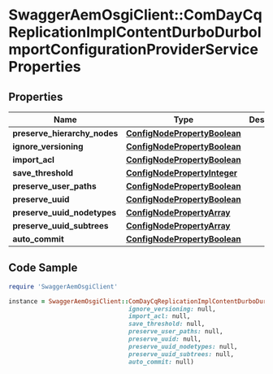 # SwaggerAemOsgiClient::ComDayCqReplicationImplContentDurboDurboImportConfigurationProviderServiceProperties

## Properties

Name | Type | Description | Notes
------------ | ------------- | ------------- | -------------
**preserve_hierarchy_nodes** | [**ConfigNodePropertyBoolean**](ConfigNodePropertyBoolean.md) |  | [optional] 
**ignore_versioning** | [**ConfigNodePropertyBoolean**](ConfigNodePropertyBoolean.md) |  | [optional] 
**import_acl** | [**ConfigNodePropertyBoolean**](ConfigNodePropertyBoolean.md) |  | [optional] 
**save_threshold** | [**ConfigNodePropertyInteger**](ConfigNodePropertyInteger.md) |  | [optional] 
**preserve_user_paths** | [**ConfigNodePropertyBoolean**](ConfigNodePropertyBoolean.md) |  | [optional] 
**preserve_uuid** | [**ConfigNodePropertyBoolean**](ConfigNodePropertyBoolean.md) |  | [optional] 
**preserve_uuid_nodetypes** | [**ConfigNodePropertyArray**](ConfigNodePropertyArray.md) |  | [optional] 
**preserve_uuid_subtrees** | [**ConfigNodePropertyArray**](ConfigNodePropertyArray.md) |  | [optional] 
**auto_commit** | [**ConfigNodePropertyBoolean**](ConfigNodePropertyBoolean.md) |  | [optional] 

## Code Sample

```ruby
require 'SwaggerAemOsgiClient'

instance = SwaggerAemOsgiClient::ComDayCqReplicationImplContentDurboDurboImportConfigurationProviderServiceProperties.new(preserve_hierarchy_nodes: null,
                                 ignore_versioning: null,
                                 import_acl: null,
                                 save_threshold: null,
                                 preserve_user_paths: null,
                                 preserve_uuid: null,
                                 preserve_uuid_nodetypes: null,
                                 preserve_uuid_subtrees: null,
                                 auto_commit: null)
```


